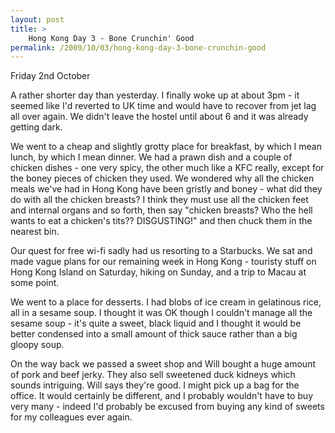 ```yaml
---
layout: post
title: >
    Hong Kong Day 3 - Bone Crunchin' Good
permalink: /2009/10/03/hong-kong-day-3-bone-crunchin-good
---
```

Friday 2nd October

A rather shorter day than yesterday. I finally woke up at about 3pm - it seemed like I'd reverted to UK time and would have to recover from jet lag all over again. We didn't leave the hostel until about 6 and it was already getting dark.

We went to a cheap and slightly grotty place for breakfast, by which I mean lunch, by which I mean dinner. We had a prawn dish and a couple of chicken dishes - one very spicy, the other much like a KFC really, except for the boney pieces of chicken they used. We wondered why all the chicken meals we've had in Hong Kong have been gristly and boney - what did they do with all the chicken breasts? I think they must use all the chicken feet and internal organs and so forth, then say "chicken breasts? Who the hell wants to eat a chicken's tits?? DISGUSTING!" and then chuck them in the nearest bin.

Our quest for free wi-fi sadly had us resorting to a Starbucks. We sat and made vague plans for our remaining week in Hong Kong - touristy stuff on Hong Kong Island on Saturday, hiking on Sunday, and a trip to Macau at some point.

We went to a place for desserts. I had blobs of ice cream in gelatinous rice, all in a sesame soup. I thought it was OK though I couldn't manage all the sesame soup - it's quite a sweet, black liquid and I thought it would be better condensed into a small amount of thick sauce rather than a big gloopy soup.

On the way back we passed a sweet shop and Will bought a huge amount of pork and beef jerky. They also sell sweetened duck kidneys which sounds intriguing. Will says they're good. I might pick up a bag for the office. It would certainly be different, and I probably wouldn't have to buy very many - indeed I'd probably be excused from buying any kind of sweets for my colleagues ever again. 